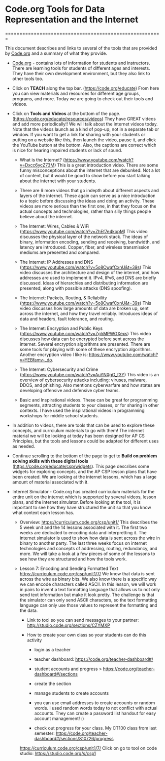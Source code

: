 # Code.org Tools for Data Representation and the Internet
=======================================================

This document describes and links to several of the tools that are provided by [Code.org](https://code.org/) 
and a summary of what they provide.

* [Code.org](https://code.org/) - contains lots of information for students and instructors. 
There are learning tools for students of different ages and interests.  They have their own 
development environment, but they also link to other tools too.

* Click on **TEACH** along the top bar. (https://code.org/educate)
From here you can view materials and resources for different age groups, programs, and more.  Today we are going to check out their tools and videos.

* Click on **Tools and Videos** at the bottom of the page. (https://code.org/educate/resources/videos)
They have GREAT videos and add more periodically!!  We will talk about the internet videos today.  Note that the videos launch as a kind of pop-up, not in a separate tab or window.  If you want to get a link for sharing with your students or putting on a website like this, then launch the video, pause it, and click the YouTube button at the bottom.
Also, the captions are correct which is nice for hearing impaired students or lack of sound.

    - What is the Internet? (https://www.youtube.com/watch?v=Dxcc6ycZ73M)
    This is a great introduction video.  There are some funny misconceptions about the internet that are debunked.  Not a lot of content, but it would be good to show before you start talking about the internet with your students.
    
    - There are 6 more videos that go indepth about different aspects and layers of the internet.  These again can serve as a nice introduction to a topic before discussing the ideas and doing an activity.  These videos are more serious than the first one, in that they focus on the actual concepts and technologies, rather than silly things people believe about the internet.
    
    - The Internet: Wires, Cables & WiFi (https://www.youtube.com/watch?v=ZhEf7e4kopM)
    This video discusses the physical layer of the network stack.  The ideas of binary, information encoding, sending and receiving, bandwidth, and latency are introduced. Copper, fiber, and wireless transmission mediums are presented and compared.
    
    - The Internet: IP Addresses and DNS (https://www.youtube.com/watch?v=5o8CwafCxnU&t=39s)
    This video discusses the architecture and design of the internet, and how addresses are used to implement it.  IPv4, IPv6, and DNS are briefly discussed.  Ideas of hierarchies and distributing information are presented, along with possible attacks (DNS spoofing).
    
    - The Internet: Packets, Routing, & Reliability (https://www.youtube.com/watch?v=5o8CwafCxnU&t=39s)
    This video discusses how large amounts of data are broken up, sent across the internet, and how they travel reliably.  Introduces ideas of data and headers, fault tolerance, and routing.
    
    - The Internet: Encryption and Public Keys (https://www.youtube.com/watch?v=ZghMPWGXexs)
    This video discusses how data can be encrypted before sent across the internet.  Several encryption algorithms are presented.  There are some tools for playing with some of these encryption algorithms.  Another encryption video I like is: https://www.youtube.com/watch?v=YEBfamv-_do.
    
    - The Internet: Cybersecurity and Crime (https://www.youtube.com/watch?v=AuYNXgO_f3Y)
    This video is an overview of cybersecurity attacks including: viruses, malware, DDOS, and phishing.  Also mentions cyberwarfare and how states are developing offensive and defensive cyber teams.
    
    - Basic and Inspirational videos.  These can be great for programming segments, attracting students to your classes, or for sharing in other contexts.  I have used the inspirational videos in programming workshops for middle school students.
    
* In addition to videos, there are tools that can be used to explore these concepts, and currciulum materials to go with them!  The internet material we will be looking at today has been designed for AP CS Principles, but the tools and lessons could be adapted for different uses as needed.  

* Continue scrolling to the bottom of the page to get to **Build on problem solving skills with these digital tools** (https://code.org/educate/csp/widgets).  This page describes some widgets for exploring concepts, and the AP CSP lesson plans that have been created.  We are looking at the internet lessons, which has a large amount of material associated with it.

* Internet Simulator - Code.org has created curriculum materials for the entire unit on the internet which is supported by several videos, lesson plans, and the internet simulator.  Before looking at the tool, it is important to see how they have structured the unit so that you know what context each lesson has.

    - Overview: https://curriculum.code.org/csp/unit1/
    This describes the 5 week unit and the 14 lessons associated with it.  The first two weeks are dedicated to encoding data and interpretting it.  The internet simulator is used to show how data is sent across the wire in binary to another party.  The last three weeks focus on internet technologies and concepts of addressing, routing, redundancy, and more.  We will take a look at a few pieces of some of the lessons to see how they are structured and how the tools work.
    
    - Lesson 7: Encoding and Sending Formatted Text https://curriculum.code.org/csp/unit1/7/
    We know that data is sent across the wire as binary bits.  We also know there is a specific way we can encode characters called ASCII.  In this lesson, we will work in pairs to invent a text formatting language that allows us to not only send text information but make it look pretty.  The challenge is that the simulator can only send ASCII characters, so the text formatting language can only use those values to represent the formatting and the data.
    
        - Link to tool so you can send messages to your partner: http://studio.code.org/sections/CZYMXP
        
        - How to create your own class so your students can do this activity
        
            + login as a teacher
            
            + teacher dashboard: https://code.org/teacher-dashboard#/
            
            + student accounts and progress > https://code.org/teacher-dashboard#/sections
            
            + create the section
            
            + manage students to create accounts
            
            + you can use email addresses to create accounts or random words.  I used random words today to not conflict with actual accounts.  They can create a password list handout for easy account management!  :)
            
            + check out progress for your class.  My CT100 class from last semester: https://code.org/teacher-dashboard#/sections/810726/progress
        
        https://curriculum.code.org/csp/unit1/7/
        Click on go to tool on code studio: https://studio.code.org/s/csp1
        
